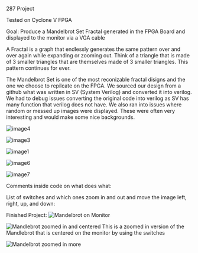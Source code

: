 287 Project

Tested on Cyclone V FPGA

Goal: Produce a Mandelbrot Set Fractal generated in the FPGA Board and displayed to the monitor via a VGA cable


A Fractal is a graph that endlessly generates the same pattern over and over again while expanding or zooming out. 
Think of a triangle that is made of 3 smaller triangles that are themselves made of 3 smaller triangles. 
This pattern continues for ever. 

The Mandelbrot Set is one of the most reconizable fractal disigns and the one we choose to repilcate on the FPGA.
We sourced our design from a github what was written in SV (System Verilog) and converted it into verilog.
We had to debug issues converting the original code into verilog as SV has many function that verilog does not have. 
We also ran into issues where random or messed up images were displayed. These were often very interesting and would make some nice backgrounds.

![image4](https://github.com/user-attachments/assets/ec5f7950-ca09-4a90-adc1-bb16d293f247)

![image3](https://github.com/user-attachments/assets/d1defecd-a100-4084-a479-27c320ef05d1)

![image1](https://github.com/user-attachments/assets/d813345c-d7d4-4d3d-bfc0-628f0b4e8c88)

![image6](https://github.com/user-attachments/assets/bc6ca436-9eff-4e09-ba1e-323c4c00603e)

![image7](https://github.com/user-attachments/assets/ee31349f-8b33-4474-ad05-c97bdf956af9)

Comments inside code on what does what:

List of switches and which ones zoom in and out and move the image left, right, up, and down:

Finished Project:
![Mandelbrot on Monitor](https://github.com/user-attachments/assets/b9d430f0-c206-4c73-b210-48f75a9e75b9)

![Mandlebrot zoomed in and centered](https://github.com/user-attachments/assets/e46a039a-b0b3-49cb-bf4a-7c56d8b52633)
This is a zoomed in version of the Mandlebrot that is centered on the monitor by using the switches

![Mandelbrot zoomed in more](https://github.com/user-attachments/assets/3e31ae4f-3fe9-4a7e-bdcc-a25f5ff81fb3)



